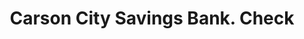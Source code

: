 ---
doi: 10.7916/D8MK7R1P
date_other: '1880'
date_other_textual: 1880-1889
form: printed ephemera
genre:
- Checks (bank checks)
name:
- Carson City Savings Bank
object_in_context_url: https://biggert.cul.columbia.edu/items/view/ave_biggert_01633
subject_hierarchical_geographic:
- Carson, Nevada, United States
subject_name:
- Carson City Savings Bank
title: Carson City Savings Bank. Check
sort_title: Carson City Savings Bank. Check
call_number: ave_biggert_01633
coordinates:
- 39.16083333333333,-119.7538888888889
pid: ave_biggert_01633
identifiers: ave_biggert_01633
thumbnail: https://derivativo-3.library.columbia.edu/iiif/2/ldpd:490778/full/!256,256/0/native.jpg
permalink: /biggert/ave_biggert_01633/
layout: iiif-image-page
---